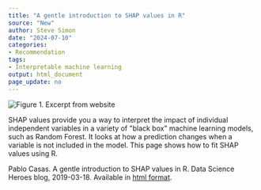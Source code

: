 ```yaml
---
title: "A gentle introduction to SHAP values in R"
source: "New"
author: Steve Simon
date: "2024-07-10"
categories:
- Recommendation
tags:
- Interpretable machine learning
output: html_document
page_update: no
---
```


![Figure 1. Excerpt from website](http://www.pmean.com/new-images/24/shap-values-01.png)

<div class="notes">

SHAP values provide you a way to interpret the impact of individual independent variables in a variety of "black box" machine learning models, such as Random Forest. It looks at how a prediction changes when a variable is not included in the model. This page shows how to fit SHAP values using R.

Pablo Casas. A gentle introduction to SHAP values in R. Data Science Heroes blog, 2019-03-18. Available in [html format][cas1].

[cas1]: https://blog.datascienceheroes.com/how-to-interpret-shap-values-in-r/

</div>
